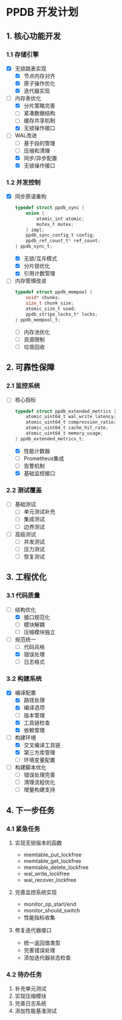 # PPDB 开发计划

## 1. 核心功能开发

### 1.1 存储引擎
- [x] 无锁跳表实现
  - [x] 节点内存对齐
  - [x] 原子操作优化
  - [x] 迭代器实现

- [ ] 内存表优化
  - [x] 分片策略完善
  - [ ] 紧凑数据结构
  - [ ] 缓存共享机制
  - [x] 无锁操作接口

- [ ] WAL改进
  - [ ] 基于段的管理
  - [ ] 压缩和清理
  - [x] 同步/异步配置
  - [x] 无锁操作接口

### 1.2 并发控制
- [x] 同步原语重构
  ```c
  typedef struct ppdb_sync {
      union {
          atomic_int atomic;
          mutex_t mutex;
      } impl;
      ppdb_sync_config_t config;
      ppdb_ref_count_t* ref_count;
  } ppdb_sync_t;
  ```
  - [x] 无锁/互斥模式
  - [x] 分片锁优化
  - [x] 引用计数管理

- [ ] 内存管理改进
  ```c
  typedef struct ppdb_mempool {
      void* chunks;
      size_t chunk_size;
      atomic_size_t used;
      ppdb_stripe_locks_t* locks;
  } ppdb_mempool_t;
  ```
  - [ ] 内存池优化
  - [ ] 资源限制
  - [ ] 垃圾回收

## 2. 可靠性保障

### 2.1 监控系统
- [ ] 核心指标
  ```c
  typedef struct ppdb_extended_metrics {
      atomic_uint64_t wal_write_latency;
      atomic_uint64_t compression_ratio;
      atomic_uint64_t cache_hit_rate;
      atomic_uint64_t memory_usage;
  } ppdb_extended_metrics_t;
  ```
  - [x] 性能计数器
  - [ ] Prometheus集成
  - [ ] 告警机制
  - [x] 基础监控接口

### 2.2 测试覆盖
- [ ] 基础测试
  - [ ] 单元测试补充
  - [ ] 集成测试
  - [ ] 边界测试

- [ ] 高级测试
  - [ ] 并发测试
  - [ ] 压力测试
  - [ ] 恢复测试

## 3. 工程优化

### 3.1 代码质量
- [ ] 结构优化
  - [x] 接口规范化
  - [ ] 模块解耦
  - [ ] 压缩模块独立

- [ ] 规范统一
  - [ ] 代码风格
  - [x] 错误处理
  - [ ] 日志格式

### 3.2 构建系统
- [x] 编译配置
  - [x] 路径处理
  - [x] 编译选项
  - [ ] 版本管理
  - [x] 工具链检查
  - [x] 依赖管理

- [ ] 构建环境
  - [x] 交叉编译工具链
  - [x] 第三方库管理
  - [ ] 环境变量配置

- [ ] 构建脚本优化
  - [ ] 错误处理完善
  - [ ] 清理流程优化
  - [ ] 增量构建支持

## 4. 下一步任务

### 4.1 紧急任务
1. 实现无锁版本的函数
   - memtable_put_lockfree
   - memtable_get_lockfree
   - memtable_delete_lockfree
   - wal_write_lockfree
   - wal_recover_lockfree

2. 完善监控系统实现
   - monitor_op_start/end
   - monitor_should_switch
   - 性能指标收集

3. 修复迭代器接口
   - 统一返回值类型
   - 完善错误处理
   - 添加迭代器状态检查

### 4.2 待办任务
1. 补充单元测试
2. 实现压缩模块
3. 完善日志系统
4. 添加性能基准测试
